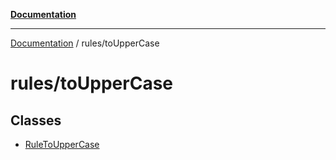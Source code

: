 [**Documentation**](../../README.md)

***

[Documentation](../../README.md) / rules/toUpperCase

# rules/toUpperCase

## Classes

- [RuleToUpperCase](classes/RuleToUpperCase.md)

